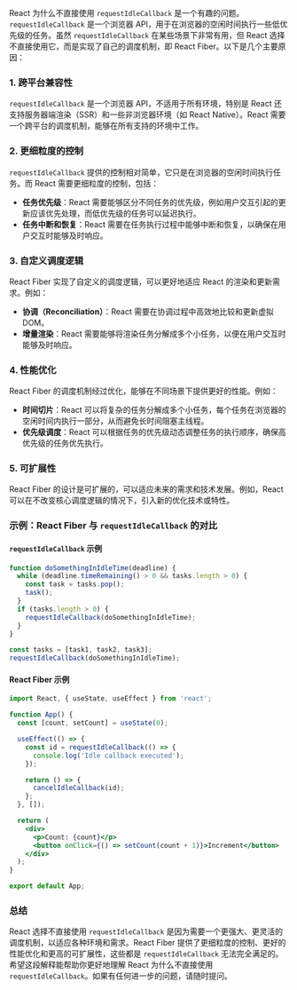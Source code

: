 React 为什么不直接使用 `requestIdleCallback` 是一个有趣的问题。`requestIdleCallback` 是一个浏览器 API，用于在浏览器的空闲时间执行一些低优先级的任务。虽然 `requestIdleCallback` 在某些场景下非常有用，但 React 选择不直接使用它，而是实现了自己的调度机制，即 React Fiber。以下是几个主要原因：

### 1. 跨平台兼容性

`requestIdleCallback` 是一个浏览器 API，不适用于所有环境，特别是 React 还支持服务器端渲染（SSR）和一些非浏览器环境（如 React Native）。React 需要一个跨平台的调度机制，能够在所有支持的环境中工作。

### 2. 更细粒度的控制

`requestIdleCallback` 提供的控制相对简单，它只是在浏览器的空闲时间执行任务。而 React 需要更细粒度的控制，包括：

- **任务优先级**：React 需要能够区分不同任务的优先级，例如用户交互引起的更新应该优先处理，而低优先级的任务可以延迟执行。
- **任务中断和恢复**：React 需要在任务执行过程中能够中断和恢复，以确保在用户交互时能够及时响应。

### 3. 自定义调度逻辑

React Fiber 实现了自定义的调度逻辑，可以更好地适应 React 的渲染和更新需求。例如：

- **协调（Reconciliation）**：React 需要在协调过程中高效地比较和更新虚拟 DOM。
- **增量渲染**：React 需要能够将渲染任务分解成多个小任务，以便在用户交互时能够及时响应。

### 4. 性能优化

React Fiber 的调度机制经过优化，能够在不同场景下提供更好的性能。例如：

- **时间切片**：React 可以将复杂的任务分解成多个小任务，每个任务在浏览器的空闲时间内执行一部分，从而避免长时间阻塞主线程。
- **优先级调度**：React 可以根据任务的优先级动态调整任务的执行顺序，确保高优先级的任务优先执行。

### 5. 可扩展性

React Fiber 的设计是可扩展的，可以适应未来的需求和技术发展。例如，React 可以在不改变核心调度逻辑的情况下，引入新的优化技术或特性。

### 示例：React Fiber 与 `requestIdleCallback` 的对比

#### `requestIdleCallback` 示例

```javascript
function doSomethingInIdleTime(deadline) {
  while (deadline.timeRemaining() > 0 && tasks.length > 0) {
    const task = tasks.pop();
    task();
  }
  if (tasks.length > 0) {
    requestIdleCallback(doSomethingInIdleTime);
  }
}

const tasks = [task1, task2, task3];
requestIdleCallback(doSomethingInIdleTime);
```

#### React Fiber 示例

```jsx
import React, { useState, useEffect } from 'react';

function App() {
  const [count, setCount] = useState(0);

  useEffect(() => {
    const id = requestIdleCallback(() => {
      console.log('Idle callback executed');
    });

    return () => {
      cancelIdleCallback(id);
    };
  }, []);

  return (
    <div>
      <p>Count: {count}</p>
      <button onClick={() => setCount(count + 1)}>Increment</button>
    </div>
  );
}

export default App;
```

### 总结

React 选择不直接使用 `requestIdleCallback` 是因为需要一个更强大、更灵活的调度机制，以适应各种环境和需求。React Fiber 提供了更细粒度的控制、更好的性能优化和更高的可扩展性，这些都是 `requestIdleCallback` 无法完全满足的。希望这段解释能帮助你更好地理解 React 为什么不直接使用 `requestIdleCallback`。如果有任何进一步的问题，请随时提问。
